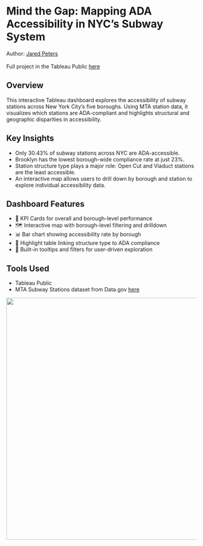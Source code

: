 # Mind the Gap: Mapping ADA Accessibility in NYC’s Subway System
Author: [Jared Peters](https://www.linkedin.com/in/jared-peters-728671153/)
<br><br>
Full project in the Tableau Public [here](https://public.tableau.com/app/profile/jared.peters6662/viz/MindtheGapMappingADAAccessibilityinNYCsSubwaySystem/FinalDashboard)

## Overview
This interactive Tableau dashboard explores the accessibility of subway stations across New York City’s five boroughs. Using MTA station data, it visualizes which stations are ADA-compliant and highlights structural and geographic disparities in accessibility.

## Key Insights
- Only 30.43% of subway stations across NYC are ADA-accessible.
- Brooklyn has the lowest borough-wide compliance rate at just 23%.
- Station structure type plays a major role: Open Cut and Viaduct stations are the least accessible.
- An interactive map allows users to drill down by borough and station to explore individual accessibility data.

## Dashboard Features
- 🔹 KPI Cards for overall and borough-level performance
- 🗺️ Interactive map with borough-level filtering and drilldown
- 📊 Bar chart showing accessibility rate by borough
- 🧱 Highlight table linking structure type to ADA compliance
- 🎯 Built-in tooltips and filters for user-driven exploration

## Tools Used
- Tableau Public
- MTA Subway Stations dataset from Data.gov [here](https://catalog.data.gov/dataset/mta-subway-stations/resource/243e937e-3827-4bc4-922a-9d2107f4e2a5)

<img src="https://www.metro.us/wp-content/uploads/2020/02/mta_ada_accessibility_amendment.jpg?w=873" width="1280" height="640">
